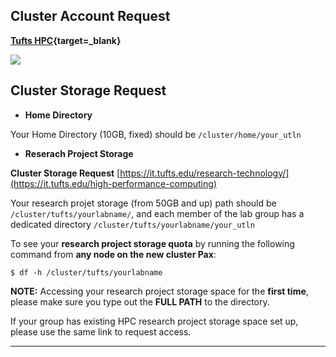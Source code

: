 ## Cluster Account Request

**[Tufts HPC](https://it.tufts.edu/high-performance-computing){target=_blank}**

![](images/rthpcpage.png)

## Cluster Storage Request

* __Home Directory__

Your Home Directory (10GB, fixed) should be `/cluster/home/your_utln`

* __Reserach Project Storage__

**Cluster Storage Request** [https://it.tufts.edu/research-technology/](https://it.tufts.edu/high-performance-computing)

Your research projet storage (from 50GB and up) path should be `/cluster/tufts/yourlabname/`, and each member of the lab group has a dedicated directory `/cluster/tufts/yourlabname/your_utln`

To see your **research project storage quota** by running the following command from **any node on the new cluster Pax**:

`$ df -h /cluster/tufts/yourlabname ` 

**NOTE:** Accessing your research project storage space for the __first time__, please make sure you type out the __FULL PATH__ to the directory.

If your group has existing HPC research project storage space set up, please use the same link to request access. 

---
